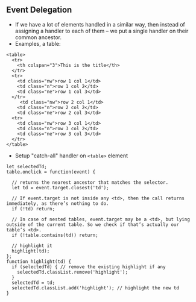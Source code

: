 ## Event Delegation
- If we have a lot of elements handled in a similar way, then instead of assigning a handler to each of them – we put a single handler on their common ancestor.
- Examples, a table:

```
<table>
  <tr>
    <th colspan="3">This is the title</th>
  </tr>
  <tr>
    <td class="nw">row 1 col 1</td>
    <td class="n">row 1 col 2</td>
    <td class="ne">row 1 col 3</td>
  </tr>
     <td class="nw">row 2 col 1</td>
    <td class="n">row 2 col 2</td>
    <td class="ne">row 2 col 3</td>
  <tr>
    <td class="nw">row 3 col 1</td>
    <td class="n">row 3 col 2</td>
    <td class="ne">row 3 col 3</td>
  </tr>
</table>
```
- Setup "catch-all" handler on `<table>` element

```
let selectedTd;
table.onclick = function(event) {
  
  // returns the nearest ancestor that matches the selector. 
  let td = event.target.closest('td'); 
  
  // If event.target is not inside any <td>, then the call returns immediately, as there’s nothing to do.
  if (!td) return; 

  // In case of nested tables, event.target may be a <td>, but lying outside of the current table. So we check if that’s actually our table’s <td>.
  if (!table.contains(td)) return; 

  // highlight it
  highlight(td); 
};
function highlight(td) {
  if (selectedTd) { // remove the existing highlight if any
    selectedTd.classList.remove('highlight');
  }
  selectedTd = td;
  selectedTd.classList.add('highlight'); // highlight the new td
}

```
